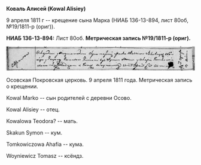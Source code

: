 **Коваль Алисей (Kowal Alisiey)**

9 апреля 1811 г -- крещение сына Марка (НИАБ 136-13-894, лист 80об,
№19/1811-р (ориг)).

**НИАБ 136-13-894:** Лист 80об. **Метрическая запись №19/1811-р
(ориг).**

![](./media/aa19c67495e8c35c2f1996082507a11969bf3a77.png)

Осовская Покровская церковь. 9 апреля 1811 года. Метрическая запись о
крещении.

Kowal Markо -- сын родителей с деревни Осовo.

Kowal Alisiey -- отец.

Kowalowa Teodora? -- мать.

Skakun Symon -- кум.

Tomkowiczowa Ahafia -- кума.

Woyniewicz Tomasz -- ксёндз.
